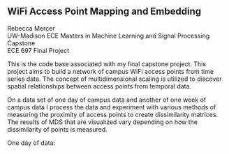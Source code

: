 ## WiFi Access Point Mapping and Embedding
Rebecca Mercer  
UW-Madison ECE Masters in Machine Learning and Signal Processing Capstone  
ECE 697 Final Project  
 
This is the code base associated with my final capstone project. This project aims to build a network of campus WiFi access points from time series data.
The concept of multidimensional scaling is utilized to discover spatial relationships between access points from temporal data.   

On a data set of one day of campus data and another of one week of campus data I process the data and experiment with various methods of measuring the proximity of access points to create dissimilarity matrices. The results of MDS that are visualized vary depending on how the dissimilarity of points is measured.  

One day of data:  



